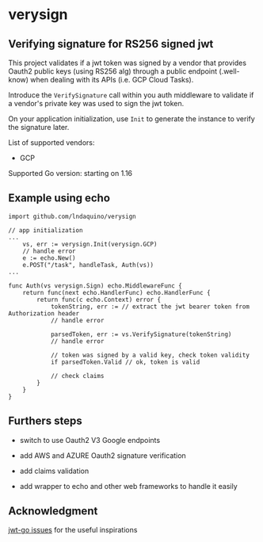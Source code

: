# verysign

## Verifying signature for RS256 signed jwt

This project validates if a jwt token was signed by a vendor that provides Oauth2 public keys (using RS256 alg) through a public endpoint (.well-know) when dealing with its APIs (i.e. GCP Cloud Tasks).

Introduce the `VerifySignature` call within you auth middleware to validate if a vendor's private key was used to sign the jwt token.

On your application initialization, use `Init` to generate the instance to verify the signature later.

List of supported vendors:

* GCP

Supported Go version: starting on 1.16

## Example using echo

```
import github.com/lndaquino/verysign

// app initialization
...
    vs, err := verysign.Init(verysign.GCP)
    // handle error
    e := echo.New()
    e.POST("/task", handleTask, Auth(vs))
...

func Auth(vs verysign.Sign) echo.MiddlewareFunc {
	return func(next echo.HandlerFunc) echo.HandlerFunc {
		return func(c echo.Context) error {
			tokenString, err := // extract the jwt bearer token from Authorization header
			// handle error

			parsedToken, err := vs.VerifySignature(tokenString)
            // handle error

            // token was signed by a valid key, check token validity
            if parsedToken.Valid // ok, token is valid

            // check claims
        }
    }
}
```

## Furthers steps

* switch to use Oauth2 V3 Google endpoints

* add AWS and AZURE Oauth2 signature verification

* add claims validation

* add wrapper to echo and other web frameworks to handle it easily


## Acknowledgment

[jwt-go issues](https://github.com/dgrijalva/jwt-go/issues/438) for the useful inspirations